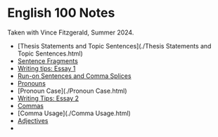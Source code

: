 # English 100 Notes

Taken with Vince Fitzgerald, Summer 2024.


* [Thesis Statements and Topic Sentences](./Thesis Statements and Topic Sentences.html)
* [Sentence Fragments](./sentence-fragments.html)
* [Writing tips: Essay 1](./essay-1-writing-tips-1.html)
* [Run-on Sentences and Comma Splices](run-on-sentences-and-comma-splices.html)
* [Pronouns](./Pronouns.html)
* [Pronoun Case](./Pronoun Case.html)
* [Writing Tips: Essay 2](./essay-2-writing-tips.html)
* [Commas](./Commas.html)
* [Comma Usage](./Comma Usage.html)
* [Adjectives](./Adjectives.html)
* 
